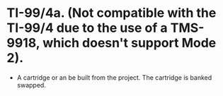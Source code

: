 # TI-99/4a. (Not compatible with the TI-99/4 due to the use of a TMS-9918, which doesn't support Mode 2).
*  A cartridge or an be built from the project. The cartridge is banked swapped.
